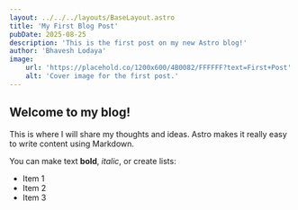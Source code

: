 ```yaml
---
layout: ../../../layouts/BaseLayout.astro
title: 'My First Blog Post'
pubDate: 2025-08-25
description: 'This is the first post on my new Astro blog!'
author: 'Bhavesh Lodaya'
image:
    url: 'https://placehold.co/1200x600/4B0082/FFFFFF?text=First+Post'
    alt: 'Cover image for the first post.'
---
```


## Welcome to my blog!

This is where I will share my thoughts and ideas. Astro makes it really easy to write content using Markdown.

You can make text **bold**, *italic*, or create lists:

- Item 1
- Item 2
- Item 3